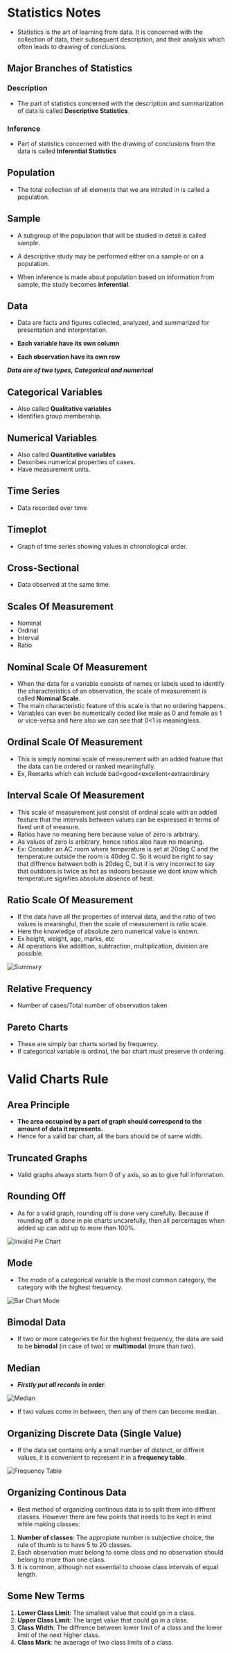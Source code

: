 # Statistics Notes

* Statistics is the art of learning from data. It is concerned with the collection of data, their subsequent description, and their analysis which often leads to drawing of conclusions.

## Major Branches of Statistics

### Description

* The part of statistics concerned with the description and summarization of data is called **Descriptive Statistics**.

### Inference

* Part of statistics concerned with the drawing of conclusions from the data is called **Inferential Statistics**

## Population

* The total collection of all elements that we are intrsted in is called a population.

## Sample

* A subgroup of the population that will be studied in detail is called sample.

* A descriptive study may be performed either on a sample or on a population.
* When inference is made about population based on information from sample, the study becomes **inferential**.

## Data

* Data are facts and figures collected, analyzed, and summarized for presentation and interpretation.

* **Each variable have its own column**
* **Each observation have its own row**

***Data are of two types, Categorical and numerical***

## Categorical Variables

* Also called **Qualitative variables**
* Identifies group membership.

## Numerical Variables

* Also called **Quantitative variables**
* Describes numerical properties of cases.
* Have measurement units.

## Time Series

* Data recorded over time

## Timeplot

* Graph of time series showing values in chronological order.

## Cross-Sectional

* Data observed at the same time.

## Scales Of Measurement

* Nominal
* Ordinal
* Interval
* Ratio

## Nominal Scale Of Measurement

* When the data for a variable consists of names or labels used to identify the characteristics of an observation, the scale of measurement is called **Nominal Scale**.
* The main characteristic feature of this scale is that no ordering happens.
* Variables can even be numerically coded like male as 0 and female as 1 or vice-versa and here also we can see that 0<1 is meaningless.

## Ordinal Scale Of Measurement

* This is simply nominal scale of measurement with an added feature that the data can be ordered or ranked meaningfully.
* Ex, Remarks which can include bad<good<excellent<extraordinary

## Interval Scale Of Measurement

* This scale of measurement just consist of ordinal scale with an added feature that the intervals between values can be expressed in terms of fixed unit of measure.
* Ratios have no meaning here because value of zero is arbitrary.
* As values of zero is arbitrary, hence ratios also have no meaning.
* Ex: Consider an AC room where temperature is set at 20deg C and the temperature outside the room is 40deg C. So it would be right to say that diffrence between both is 20deg C, but it is very incorrect to say that outdoors is twice as hot as indoors because we dont know which temperature signifies absolute absence of heat.

## Ratio Scale Of Measurement

* If the data have all the properties of interval data, and the ratio of two values is meaningful, then the scale of measurement is ratio scale.
* Here the knowledge of absolute zero numerical value is known.
* Ex height, weight, age, marks, etc
* All operations like addittion, subtraction, multiplication, division are possible.

![Summary](Scale_Of_Measurement.PNG)

## Relative Frequency

* Number of cases/Total number of observation taken

## Pareto Charts

* These are simply bar charts sorted by frequency.
* If categorical variable is ordinal, the bar chart must preserve th ordering.

# Valid Charts Rule

## Area Principle

* **The area occupied by a part of graph should correspond to the amount of data it represents.**
* Hence for a valid bar chart,  all the bars should be of same width.

## Truncated Graphs

* Valid graphs always starts from 0 of y axis, so as to give full information.

## Rounding Off

* As for a valid graph, rounding off is done very carefully. Because if rounding off is done in pie charts uncarefully, then all percentages when added up can add up to more than 100%.

![Invalid Pie Chart](Invalid_Pie_Chart.PNG)

## Mode

* The mode of a categorical variable is the most common category, the category with the highest frequency.

![Bar Chart Mode](Bar_Chart_Frequency.PNG)

## Bimodal Data

* If two or more categories tie for the highest frequency, the data are said to be **bimodal** (in case of two) or **multimodal** (more than two).

## Median

* ***Firstly put all records in order***.

![Median](Median.PNG)

* If two values come in between, then any of them can become median.

## Organizing Discrete Data (Single Value)

* If the data set contains only a small number of distinct, or diffrent values, it is convenient to represent it in a **frequency table**.

![Frequency Table](freq_table.PNG)

## Organizing Continous Data

* Best method of organizing continous data is to split them into diffrent classes. However there are few points that needs to be kept in mind while making classes:

1. **Number of classes**: The appropiate number is subjective choice, the rule of thumb is to have 5 to 20 classes.
2. Each observation must belong to some class and no observation should belong to more than one class.
3. It is common, although not essential to choose class intervals of equal length.

## Some New Terms

1. **Lower Class Limit**: The smallest value that could go in a class.
2. **Upper Class Limit**: The larget value that could go in a class.
3. **Class Width**: The diffrence between lower limit of a class and the lower limit of the next higher class.
4. **Class Mark**: he avaerage of two class limits of a class.